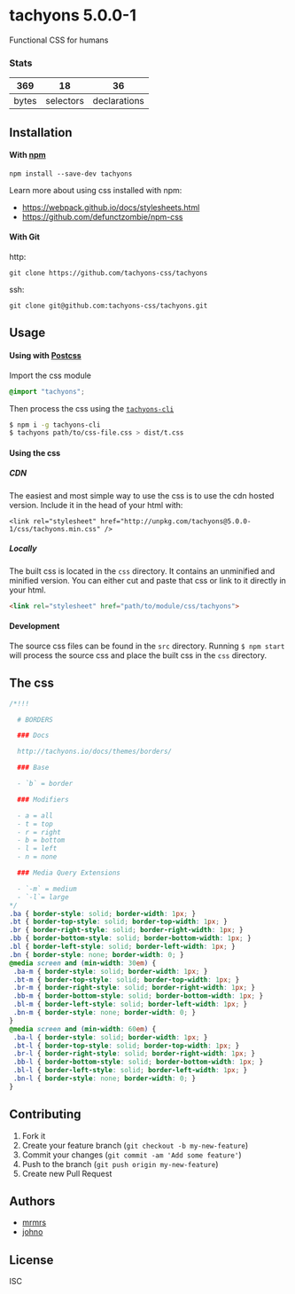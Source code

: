 # tachyons 5.0.0-1

Functional CSS for humans

### Stats

369 | 18 | 36
---|---|---
bytes | selectors | declarations

## Installation

#### With [npm](https://npmjs.com)

```
npm install --save-dev tachyons
```

Learn more about using css installed with npm:
* https://webpack.github.io/docs/stylesheets.html
* https://github.com/defunctzombie/npm-css

#### With Git

http:
```
git clone https://github.com/tachyons-css/tachyons
```

ssh:
```
git clone git@github.com:tachyons-css/tachyons.git
```

## Usage

#### Using with [Postcss](https://github.com/postcss/postcss)

Import the css module

```css
@import "tachyons";
```

Then process the css using the [`tachyons-cli`](https://github.com/tachyons-css/tachyons-cli)

```sh
$ npm i -g tachyons-cli
$ tachyons path/to/css-file.css > dist/t.css
```

#### Using the css

##### CDN
The easiest and most simple way to use the css is to use the cdn hosted version. Include it in the head of your html with:

```
<link rel="stylesheet" href="http://unpkg.com/tachyons@5.0.0-1/css/tachyons.min.css" />
```

##### Locally
The built css is located in the `css` directory. It contains an unminified and minified version.
You can either cut and paste that css or link to it directly in your html.

```html
<link rel="stylesheet" href="path/to/module/css/tachyons">
```

#### Development

The source css files can be found in the `src` directory.
Running `$ npm start` will process the source css and place the built css in the `css` directory.

## The css

```css
/*!!!

  # BORDERS

  ### Docs

  http://tachyons.io/docs/themes/borders/

  ### Base

  - `b` = border

  ### Modifiers

  - a = all
  - t = top
  - r = right
  - b = bottom
  - l = left
  - n = none

  ### Media Query Extensions

  - `-m` = medium
  - `-l`= large
*/
.ba { border-style: solid; border-width: 1px; }
.bt { border-top-style: solid; border-top-width: 1px; }
.br { border-right-style: solid; border-right-width: 1px; }
.bb { border-bottom-style: solid; border-bottom-width: 1px; }
.bl { border-left-style: solid; border-left-width: 1px; }
.bn { border-style: none; border-width: 0; }
@media screen and (min-width: 30em) {
 .ba-m { border-style: solid; border-width: 1px; }
 .bt-m { border-top-style: solid; border-top-width: 1px; }
 .br-m { border-right-style: solid; border-right-width: 1px; }
 .bb-m { border-bottom-style: solid; border-bottom-width: 1px; }
 .bl-m { border-left-style: solid; border-left-width: 1px; }
 .bn-m { border-style: none; border-width: 0; }
}
@media screen and (min-width: 60em) {
 .ba-l { border-style: solid; border-width: 1px; }
 .bt-l { border-top-style: solid; border-top-width: 1px; }
 .br-l { border-right-style: solid; border-right-width: 1px; }
 .bb-l { border-bottom-style: solid; border-bottom-width: 1px; }
 .bl-l { border-left-style: solid; border-left-width: 1px; }
 .bn-l { border-style: none; border-width: 0; }
}
```

## Contributing

1. Fork it
2. Create your feature branch (`git checkout -b my-new-feature`)
3. Commit your changes (`git commit -am 'Add some feature'`)
4. Push to the branch (`git push origin my-new-feature`)
5. Create new Pull Request

## Authors

* [mrmrs](http://mrmrs.io)
* [johno](http://johnotander.com)

## License

ISC

